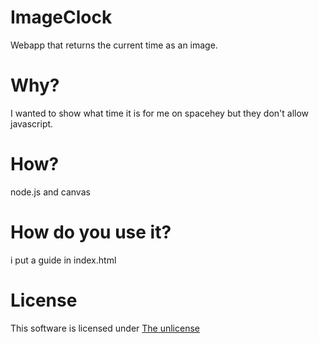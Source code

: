# ImageClock
Webapp that returns the current time as an image.

# Why?
I wanted to show what time it is for me on spacehey but they don't allow javascript.

# How?
node.js and canvas

# How do you use it?
i put a guide in index.html

# License
This software is licensed under [The unlicense](https://unlicense.org/)
